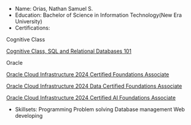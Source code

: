 - Name:
  Orias, Nathan Samuel S.
- Education:
  Bachelor of Science in Information Technology(New Era University)
- Certifications:

Cognitive Class 

[Cognitive Class, SQL and Relational Databases 101](https://courses.cognitiveclass.ai/certificates/95c9e4e9e0954cbcb37a0ea482713b17#)

Oracle 

[Oracle Cloud Infrastructure 2024 Certified Foundations Associate](https://catalog-education.oracle.com/ords/certview/sharebadge?id=40BA556181594EFF05C927570002AEED7F5A2906B47C288C5393462F76F5C2AD)

[Oracle Cloud Infrastructure 2024 Data Certified Foundations Associate](https://catalog-education.oracle.com/ords/certview/sharebadge?id=40BA556181594EFF05C927570002AEED13A732505524C08358D486191313E57D)

[Oracle Cloud Infrastructure 2024 Certified AI Foundations Associate](https://catalog-education.oracle.com/ords/certview/sharebadge?id=0BB773A2F0CA30A80731633B2DB45B580786643A91A238767A1DCACCEC0E11AA)

- Skillsets:
  Programming
  Problem solving
  Database management
  Web developing
 

